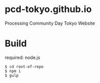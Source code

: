 # pcd-tokyo.github.io
Processing Community Day Tokyo Website

# Build
required: node.js
```
$ cd root-of-repo
$ npm i
$ gulp
```
